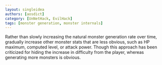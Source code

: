 ```yaml
---
layout: singleidea
authors: [aosdict]
category: [UnNetHack, EvilHack]
tags: [monster generation, monster internals]
---
```

Rather than slowly increasing the natural monster generation rate over time, gradually increase other monster stats that are less obvious, such as HP maximum, computed level, or attack power. Though this approach has been criticized for hiding the increase in difficulty from the player, whereas generating more monsters is obvious.
